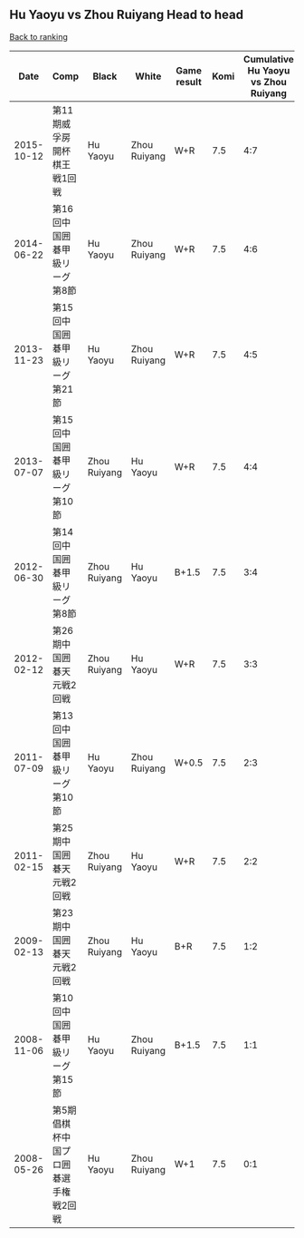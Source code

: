 ## Hu Yaoyu vs Zhou Ruiyang Head to head

[Back to ranking](../../index.md)




| **Date** | **Comp** | **Black** | **White** | **Game result** | **Komi** | **Cumulative Hu Yaoyu vs Zhou Ruiyang** | **Hu Yaoyu streak** | **Zhou Ruiyang streak** | 
| --- | --- | --- | --- | --- | --- | --- | --- | --- |
| 2015-10-12 | 第11期威孚房開杯棋王戦1回戦 | Hu Yaoyu | Zhou Ruiyang | W+R | 7.5 | 4:7 | 0 | 3 | 
| 2014-06-22 | 第16回中国囲碁甲級リーグ第8節 | Hu Yaoyu | Zhou Ruiyang | W+R | 7.5 | 4:6 | 0 | 2 | 
| 2013-11-23 | 第15回中国囲碁甲級リーグ第21節 | Hu Yaoyu | Zhou Ruiyang | W+R | 7.5 | 4:5 | 0 | 1 | 
| 2013-07-07 | 第15回中国囲碁甲級リーグ第10節 | Zhou Ruiyang | Hu Yaoyu | W+R | 7.5 | 4:4 | 1 | 0 | 
| 2012-06-30 | 第14回中国囲碁甲級リーグ第8節 | Zhou Ruiyang | Hu Yaoyu | B+1.5 | 7.5 | 3:4 | 0 | 1 | 
| 2012-02-12 | 第26期中国囲碁天元戦2回戦 | Zhou Ruiyang | Hu Yaoyu | W+R | 7.5 | 3:3 | 1 | 0 | 
| 2011-07-09 | 第13回中国囲碁甲級リーグ第10節 | Hu Yaoyu | Zhou Ruiyang | W+0.5 | 7.5 | 2:3 | 0 | 1 | 
| 2011-02-15 | 第25期中国囲碁天元戦2回戦 | Zhou Ruiyang | Hu Yaoyu | W+R | 7.5 | 2:2 | 1 | 0 | 
| 2009-02-13 | 第23期中国囲碁天元戦2回戦 | Zhou Ruiyang | Hu Yaoyu | B+R | 7.5 | 1:2 | 0 | 1 | 
| 2008-11-06 | 第10回中国囲碁甲級リーグ第15節 | Hu Yaoyu | Zhou Ruiyang | B+1.5 | 7.5 | 1:1 | 1 | 0 | 
| 2008-05-26 | 第5期倡棋杯中国プロ囲碁選手権戦2回戦 | Hu Yaoyu | Zhou Ruiyang | W+1 | 7.5 | 0:1 | 0 | 1 |




